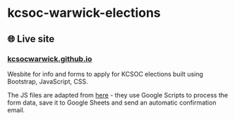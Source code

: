 # kcsoc-warwick-elections

## 🌐 Live site

### [kcsocwarwick.github.io](https://kcsocwarwick.github.io)

Wesbite for info and forms to apply for KCSOC elections built using Bootstrap, JavaScript, CSS.

The JS files are adapted from [here](https://github.com/dwyl/learn-to-send-email-via-google-script-html-no-server) - they use Google Scripts to process the form data, save it to Google Sheets and send an automatic confirmation email.